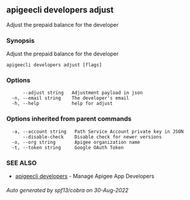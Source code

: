 ## apigeecli developers adjust

Adjust the prepaid balance for the developer

### Synopsis

Adjust the prepaid balance for the developer

```
apigeecli developers adjust [flags]
```

### Options

```
      --adjust string   Adjustment payload in json
  -n, --email string    The developer's email
  -h, --help            help for adjust
```

### Options inherited from parent commands

```
  -a, --account string   Path Service Account private key in JSON
      --disable-check    Disable check for newer versions
  -o, --org string       Apigee organization name
  -t, --token string     Google OAuth Token
```

### SEE ALSO

* [apigeecli developers](apigeecli_developers.md)	 - Manage Apigee App Developers

###### Auto generated by spf13/cobra on 30-Aug-2022
